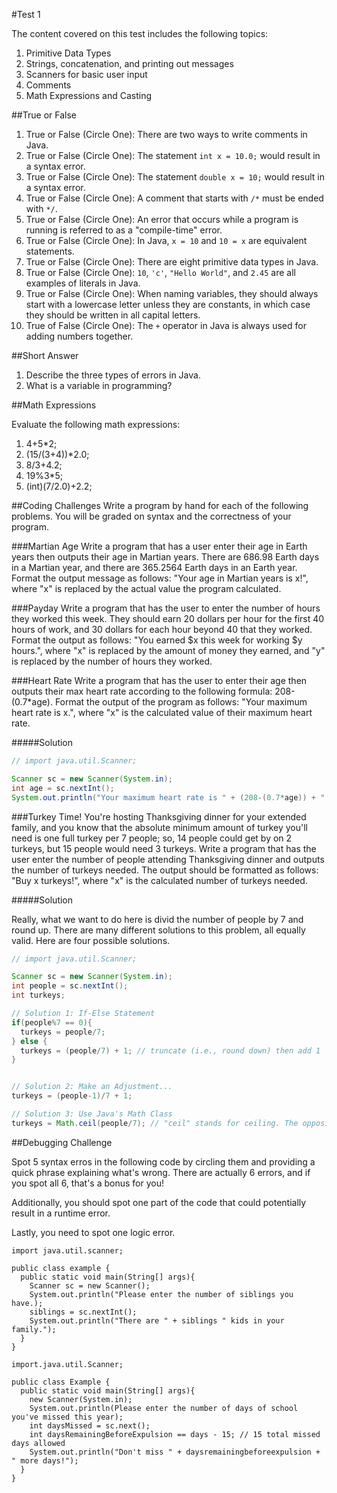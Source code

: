 #Test 1

The content covered on this test includes the following topics:

1. Primitive Data Types
2. Strings, concatenation, and printing out messages
3. Scanners for basic user input
4. Comments
5. Math Expressions and Casting


##True or False

1. True or False (Circle One): There are two ways to write comments in Java.
2. True or False (Circle One): The statement `int x = 10.0;` would result in a syntax error.
3. True or False (Circle One): The statement `double x = 10;` would result in a syntax error.
4. True or False (Circle One): A comment that starts with `/*` must be ended with `*/`.
5. True or False (Circle One): An error that occurs while a program is running is referred to as a "compile-time" error.
6. True or False (Circle One): In Java, `x = 10` and `10 = x` are equivalent statements.
7. True or False (Circle One): There are eight primitive data types in Java.
8. True or False (Circle One): `10`, `'c'`, `"Hello World"`, and `2.45` are all examples of literals in Java.
9. True or False (Circle One): When naming variables, they should always start with a lowercase letter unless they are constants, in which case they should be written in all capital letters.
10. True of False (Circle One): The `+` operator in Java is always used for adding numbers together.

##Short Answer
1. Describe the three types of errors in Java.
2. What is a variable in programming?

##Math Expressions

Evaluate the following math expressions:

1. 4+5*2;
2. (15/(3+4))*2.0;
3. 8/3+4.2;
4. 19%3*5;
5. (int)(7/2.0)+2.2;

##Coding Challenges
Write a program by hand for each of the following problems. You will be graded on syntax and the correctness of your program.

###Martian Age
Write a program that has a user enter their age in Earth years then outputs their age in Martian years. There are 686.98 Earth days in a Martian year, and there are 365.2564 Earth days in an Earth year. Format the output message as follows: "Your age in Martian years is x!", where "x" is replaced by the actual value the program calculated.

###Payday
Write a program that has the user to enter the number of hours they worked this week. They should earn 20 dollars per hour for the first 40 hours of work, and 30 dollars for each hour beyond 40 that they worked. Format the output as follows: "You earned $x this week for working $y hours.", where "x" is replaced by the amount of money they earned, and "y" is replaced by the number of hours they worked.

###Heart Rate
Write a program that has the user to enter their age then outputs their max heart rate according to the following formula: 208-(0.7*age). Format the output of the program as follows: "Your maximum heart rate is x.", where "x" is the calculated value of their maximum heart rate.

#####Solution

```java
// import java.util.Scanner;

Scanner sc = new Scanner(System.in);
int age = sc.nextInt();
System.out.println("Your maximum heart rate is " + (208-(0.7*age)) + ".");
```

###Turkey Time!
You're hosting Thanksgiving dinner for your extended family, and you know that the absolute minimum amount of turkey you'll need is one full turkey per 7 people; so, 14 people could get by on 2 turkeys, but 15 people would need 3 turkeys. Write a program that has the user enter the number of people attending Thanksgiving dinner and outputs the number of turkeys needed. The output should be formatted as follows: "Buy x turkeys!", where "x" is the calculated number of turkeys needed.

#####Solution

Really, what we want to do here is divid the number of people by 7 and round up. There are many different solutions to this problem, all equally valid. Here are four possible solutions.

```java
// import java.util.Scanner;

Scanner sc = new Scanner(System.in);
int people = sc.nextInt();
int turkeys;

// Solution 1: If-Else Statement
if(people%7 == 0){
  turkeys = people/7;
} else {
  turkeys = (people/7) + 1; // truncate (i.e., round down) then add 1
}


// Solution 2: Make an Adjustment...
turkeys = (people-1)/7 + 1;

// Solution 3: Use Java's Math Class
turkeys = Math.ceil(people/7); // "ceil" stands for ceiling. The opposite of truncating, Math.ceil always "rounds up."

```

##Debugging Challenge

Spot 5 syntax erros in the following code by circling them and providing a quick phrase explaining what's wrong. There are actually 6 errors, and if you spot all 6, that's a bonus for you!

Additionally, you should spot one part of the code that could potentially result in a runtime error.

Lastly, you need to spot one logic error.

```
import java.util.scanner;

public class example {
  public static void main(String[] args){
    Scanner sc = new Scanner();
    System.out.println("Please enter the number of siblings you have.);
    siblings = sc.nextInt();
    System.out.println("There are " + siblings " kids in your family.");
  }
}
```

```
import.java.util.Scanner;

public class Example {
  public static void main(String[] args){
    new Scanner(System.in);
    System.out.println(Please enter the number of days of school you've missed this year);
    int daysMissed = sc.next();
    int daysRemainingBeforeExpulsion == days - 15; // 15 total missed days allowed
    System.out.println("Don't miss " + daysremainingbeforeexpulsion + " more days!");
  }
}
```
